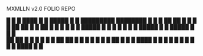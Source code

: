 MXMLLN v2.0 FOLIO REPO

█   █   █    ████    █   █   █████   █   █   █████████   ████████    █   █
█  ██  ██        █    █ █        █  ██  ██           █           █   ██  █
█ █ █ █ █    █████     █     █   █ █ █ █ █   █████   █   █   █████   █ █ █           
██  ██  █   █    █    █ █    █   ██  ██  █       █   █   █  █    █   █  ██
█   █   █    ████    █   █   █   █   █   █   █   █   █   █   ████    █   █